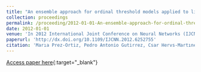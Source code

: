 ```yaml
---
title: "An ensemble approach for ordinal threshold models applied to liver transplantation"
collection: proceedings
permalink: /proceeding/2012-01-01-An-ensemble-approach-for-ordinal-threshold-models-applied-to-liver-transplantation
date: 2012-01-01
venue: 'In 2012 International Joint Conference on Neural Networks (IJCNN)'
paperurl: 'http://dx.doi.org/10.1109/IJCNN.2012.6252755'
citation: 'Marıa Prez-Ortiz, Pedro Antonio Gutirrez, Csar Hervs-Martınez, Javier Briceño, M. Mata, &quot;An ensemble approach for ordinal threshold models applied to liver transplantation.&quot; In 2012 International Joint Conference on Neural Networks (IJCNN), 2012, pp.2795-2802.'
---
```

[Access paper here](http://dx.doi.org/10.1109/IJCNN.2012.6252755){:target="_blank"}
